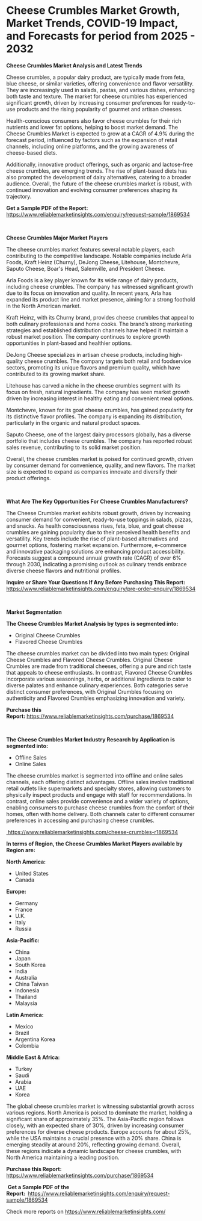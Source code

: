 <p><h1>Cheese Crumbles Market Growth, Market Trends, COVID-19 Impact, and Forecasts for period from 2025 - 2032</h1></p><p><strong>Cheese Crumbles Market Analysis and Latest Trends</strong></p>
<p><p>Cheese crumbles, a popular dairy product, are typically made from feta, blue cheese, or similar varieties, offering convenience and flavor versatility. They are increasingly used in salads, pastas, and various dishes, enhancing both taste and texture. The market for cheese crumbles has experienced significant growth, driven by increasing consumer preferences for ready-to-use products and the rising popularity of gourmet and artisan cheeses. </p><p>Health-conscious consumers also favor cheese crumbles for their rich nutrients and lower fat options, helping to boost market demand. The Cheese Crumbles Market is expected to grow at a CAGR of 4.9% during the forecast period, influenced by factors such as the expansion of retail channels, including online platforms, and the growing awareness of cheese-based diets.</p><p>Additionally, innovative product offerings, such as organic and lactose-free cheese crumbles, are emerging trends. The rise of plant-based diets has also prompted the development of dairy alternatives, catering to a broader audience. Overall, the future of the cheese crumbles market is robust, with continued innovation and evolving consumer preferences shaping its trajectory.</p></p>
<p><strong>Get a Sample PDF of the Report:&nbsp;</strong> <a href="https://www.reliablemarketinsights.com/enquiry/request-sample/1869534?utm_campaign=2347&utm_medium=2&utm_source=Github&utm_content=ia&utm_term=15022025&utm_id=cheese-crumbles">https://www.reliablemarketinsights.com/enquiry/request-sample/1869534</a></p>
<p>&nbsp;</p>
<p><strong>Cheese Crumbles Major Market Players</strong></p>
<p><p>The cheese crumbles market features several notable players, each contributing to the competitive landscape. Notable companies include Arla Foods, Kraft Heinz (Churny), DeJong Cheese, Litehouse, Montchevre, Saputo Cheese, Boar's Head, Salemville, and President Cheese.</p><p>Arla Foods is a key player known for its wide range of dairy products, including cheese crumbles. The company has witnessed significant growth due to its focus on innovation and quality. In recent years, Arla has expanded its product line and market presence, aiming for a strong foothold in the North American market.</p><p>Kraft Heinz, with its Churny brand, provides cheese crumbles that appeal to both culinary professionals and home cooks. The brand’s strong marketing strategies and established distribution channels have helped it maintain a robust market position. The company continues to explore growth opportunities in plant-based and healthier options.</p><p>DeJong Cheese specializes in artisan cheese products, including high-quality cheese crumbles. The company targets both retail and foodservice sectors, promoting its unique flavors and premium quality, which have contributed to its growing market share.</p><p>Litehouse has carved a niche in the cheese crumbles segment with its focus on fresh, natural ingredients. The company has seen market growth driven by increasing interest in healthy eating and convenient meal options.</p><p>Montchevre, known for its goat cheese crumbles, has gained popularity for its distinctive flavor profiles. The company is expanding its distribution, particularly in the organic and natural product spaces.</p><p>Saputo Cheese, one of the largest dairy processors globally, has a diverse portfolio that includes cheese crumbles. The company has reported robust sales revenue, contributing to its solid market position.</p><p>Overall, the cheese crumbles market is poised for continued growth, driven by consumer demand for convenience, quality, and new flavors. The market size is expected to expand as companies innovate and diversify their product offerings.</p></p>
<p>&nbsp;</p>
<p><strong>What Are The Key Opportunities For Cheese Crumbles Manufacturers?</strong></p>
<p><p>The Cheese Crumbles market exhibits robust growth, driven by increasing consumer demand for convenient, ready-to-use toppings in salads, pizzas, and snacks. As health consciousness rises, feta, blue, and goat cheese crumbles are gaining popularity due to their perceived health benefits and versatility. Key trends include the rise of plant-based alternatives and gourmet options, fostering market expansion. Furthermore, e-commerce and innovative packaging solutions are enhancing product accessibility. Forecasts suggest a compound annual growth rate (CAGR) of over 6% through 2030, indicating a promising outlook as culinary trends embrace diverse cheese flavors and nutritional profiles.</p></p>
<p><strong>Inquire or Share Your Questions If Any Before Purchasing This Report:</strong> <a href="https://www.reliablemarketinsights.com/enquiry/pre-order-enquiry/1869534?utm_campaign=2347&utm_medium=2&utm_source=Github&utm_content=ia&utm_term=15022025&utm_id=cheese-crumbles">https://www.reliablemarketinsights.com/enquiry/pre-order-enquiry/1869534</a></p>
<p>&nbsp;</p>
<p><strong>Market Segmentation</strong></p>
<p><strong>The Cheese Crumbles Market Analysis by types is segmented into:</strong></p>
<p><ul><li>Original Cheese Crumbles</li><li>Flavored Cheese Crumbles</li></ul></p>
<p><p>The cheese crumbles market can be divided into two main types: Original Cheese Crumbles and Flavored Cheese Crumbles. Original Cheese Crumbles are made from traditional cheeses, offering a pure and rich taste that appeals to cheese enthusiasts. In contrast, Flavored Cheese Crumbles incorporate various seasonings, herbs, or additional ingredients to cater to diverse palates and enhance culinary experiences. Both categories serve distinct consumer preferences, with Original Crumbles focusing on authenticity and Flavored Crumbles emphasizing innovation and variety.</p></p>
<p><strong>Purchase this Report:&nbsp;</strong><a href="https://www.reliablemarketinsights.com/purchase/1869534?utm_campaign=2347&utm_medium=2&utm_source=Github&utm_content=ia&utm_term=15022025&utm_id=cheese-crumbles">https://www.reliablemarketinsights.com/purchase/1869534</a></p>
<p>&nbsp;</p>
<p><strong>The Cheese Crumbles Market Industry Research by Application is segmented into:</strong></p>
<p><ul><li>Offline Sales</li><li>Online Sales</li></ul></p>
<p><p>The cheese crumbles market is segmented into offline and online sales channels, each offering distinct advantages. Offline sales involve traditional retail outlets like supermarkets and specialty stores, allowing customers to physically inspect products and engage with staff for recommendations. In contrast, online sales provide convenience and a wider variety of options, enabling consumers to purchase cheese crumbles from the comfort of their homes, often with home delivery. Both channels cater to different consumer preferences in accessing and purchasing cheese crumbles.</p></p>
<p><a href="https://www.reliablemarketinsights.com/cheese-crumbles-r1869534?utm_campaign=2347&utm_medium=2&utm_source=Github&utm_content=ia&utm_term=15022025&utm_id=cheese-crumbles">&nbsp;https://www.reliablemarketinsights.com/cheese-crumbles-r1869534</a></p>
<p><strong>In terms of Region, the Cheese Crumbles Market Players available by Region are:</strong></p>
<p>
    <p> <strong> North America: </strong>
        <ul>
            <li>United States</li>
            <li>Canada</li>
        </ul>
        </p> 
    <p> <strong> Europe: </strong>
        <ul>
            <li>Germany</li>
            <li>France</li>
            <li>U.K.</li>
            <li>Italy</li>
            <li>Russia</li>
        </ul>
        </p> 
    <p> <strong> Asia-Pacific: </strong>
        <ul>
            <li>China</li>
            <li>Japan</li>
            <li>South Korea</li>
            <li>India</li>
            <li>Australia</li>
            <li>China Taiwan</li>
            <li>Indonesia</li>
            <li>Thailand</li>
            <li>Malaysia</li>
        </ul>
        </p> 
    <p> <strong> Latin America: </strong>
        <ul>
            <li>Mexico</li>
            <li>Brazil</li>
            <li>Argentina Korea</li>
            <li>Colombia</li>
        </ul>
        </p> 
    <p> <strong> Middle East & Africa: </strong>
        <ul>
            <li>Turkey</li>
            <li>Saudi</li>
            <li>Arabia</li>
            <li>UAE</li>
            <li>Korea</li>
        </ul>
    </p>
    </p>
<p><p>The global cheese crumbles market is witnessing substantial growth across various regions. North America is poised to dominate the market, holding a significant share of approximately 35%. The Asia-Pacific region follows closely, with an expected share of 30%, driven by increasing consumer preferences for diverse cheese products. Europe accounts for about 25%, while the USA maintains a crucial presence with a 20% share. China is emerging steadily at around 20%, reflecting growing demand. Overall, these regions indicate a dynamic landscape for cheese crumbles, with North America maintaining a leading position.</p></p>
<p><strong>Purchase this Report: </strong><a href="https://www.reliablemarketinsights.com/purchase/1869534?utm_campaign=2347&utm_medium=2&utm_source=Github&utm_content=ia&utm_term=15022025&utm_id=cheese-crumbles">https://www.reliablemarketinsights.com/purchase/1869534</a></p>
<p>&nbsp;<strong>Get a Sample PDF of the Report:&nbsp;&nbsp;</strong><a href="https://www.reliablemarketinsights.com/enquiry/request-sample/1869534?utm_campaign=2347&utm_medium=2&utm_source=Github&utm_content=ia&utm_term=15022025&utm_id=cheese-crumbles">https://www.reliablemarketinsights.com/enquiry/request-sample/1869534</a></p>
<p><strong></strong></p>
<p>Check more reports on <a href="https://www.reliablemarketinsights.com/?utm_campaign=2347&utm_medium=2&utm_source=Github&utm_content=ia&utm_term=15022025&utm_id=cheese-crumbles">https://www.reliablemarketinsights.com/</a></p>